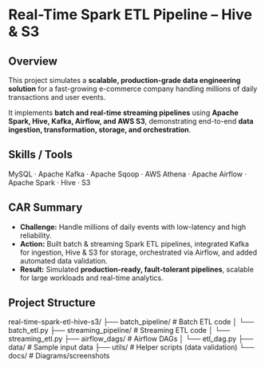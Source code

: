 # Real-Time Spark ETL Pipeline – Hive & S3

## Overview
This project simulates a **scalable, production-grade data engineering solution** for a fast-growing e-commerce company handling millions of daily transactions and user events.  

It implements **batch and real-time streaming pipelines** using **Apache Spark, Hive, Kafka, Airflow, and AWS S3**, demonstrating end-to-end **data ingestion, transformation, storage, and orchestration**.

## Skills / Tools
MySQL · Apache Kafka · Apache Sqoop · AWS Athena · Apache Airflow · Apache Spark · Hive · S3

## CAR Summary
- **Challenge:** Handle millions of daily events with low-latency and high reliability.  
- **Action:** Built batch & streaming Spark ETL pipelines, integrated Kafka for ingestion, Hive & S3 for storage, orchestrated via Airflow, and added automated data validation.  
- **Result:** Simulated **production-ready, fault-tolerant pipelines**, scalable for large workloads and real-time analytics.

## Project Structure
real-time-spark-etl-hive-s3/
├── batch_pipeline/ # Batch ETL code
│ └── batch_etl.py
├── streaming_pipeline/ # Streaming ETL code
│ └── streaming_etl.py
├── airflow_dags/ # Airflow DAGs
│ └── etl_dag.py
├── data/ # Sample input data
├── utils/ # Helper scripts (data validation)
└── docs/ # Diagrams/screenshots
